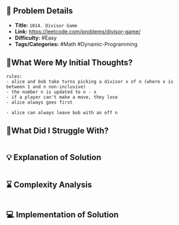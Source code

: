 ## 📝 Problem Details

- **Title:** `1014. Divisor Game`
- **Link:** https://leetcode.com/problems/divisor-game/
- **Difficulty:** #Easy 
- **Tags/Categories:** #Math #Dynamic-Programming 

## 💭What Were My Initial Thoughts?

```
rules:
- alice and bob take turns picking a divisor x of n (where x is between 1 and n non-inclusive)
- the number n is updated to n - x
- if a player can't make a move, they lose
- alice always goes first

- alice can always leave bob with an off n 
```

## 🤔What Did I Struggle With?

```

```

## 💡 Explanation of Solution

```

```

## ⌛ Complexity Analysis

```

```

## 💻 Implementation of Solution

```cpp

```